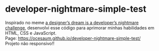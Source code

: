 # developer-nightmare-simple-test
Inspirado no meme <a href="https://www.youtube.com/watch?v=WG3sS2rItnQ">a designer’s dream is a developer’s nightmare challenge<a/>, desenvolvi esse código para aprimorar minhas habilidades em HTML, CSS e JavaScript. <br>
Page: https://ocesaum.github.io/developer-nightmare-simple-test/ <br>
Projeto não responsivo!!
